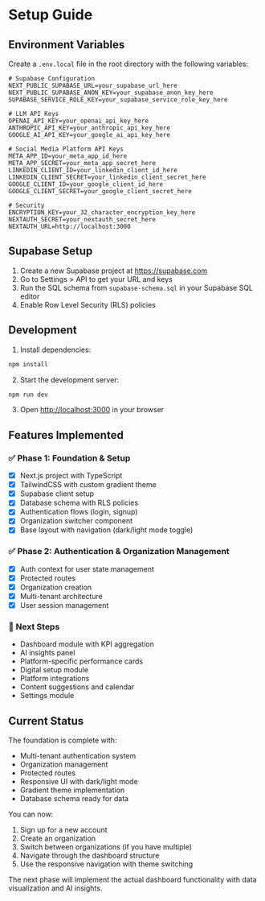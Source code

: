 # Setup Guide

## Environment Variables

Create a `.env.local` file in the root directory with the following variables:

```env
# Supabase Configuration
NEXT_PUBLIC_SUPABASE_URL=your_supabase_url_here
NEXT_PUBLIC_SUPABASE_ANON_KEY=your_supabase_anon_key_here
SUPABASE_SERVICE_ROLE_KEY=your_supabase_service_role_key_here

# LLM API Keys
OPENAI_API_KEY=your_openai_api_key_here
ANTHROPIC_API_KEY=your_anthropic_api_key_here
GOOGLE_AI_API_KEY=your_google_ai_api_key_here

# Social Media Platform API Keys
META_APP_ID=your_meta_app_id_here
META_APP_SECRET=your_meta_app_secret_here
LINKEDIN_CLIENT_ID=your_linkedin_client_id_here
LINKEDIN_CLIENT_SECRET=your_linkedin_client_secret_here
GOOGLE_CLIENT_ID=your_google_client_id_here
GOOGLE_CLIENT_SECRET=your_google_client_secret_here

# Security
ENCRYPTION_KEY=your_32_character_encryption_key_here
NEXTAUTH_SECRET=your_nextauth_secret_here
NEXTAUTH_URL=http://localhost:3000
```

## Supabase Setup

1. Create a new Supabase project at https://supabase.com
2. Go to Settings > API to get your URL and keys
3. Run the SQL schema from `supabase-schema.sql` in your Supabase SQL editor
4. Enable Row Level Security (RLS) policies

## Development

1. Install dependencies:
```bash
npm install
```

2. Start the development server:
```bash
npm run dev
```

3. Open [http://localhost:3000](http://localhost:3000) in your browser

## Features Implemented

### ✅ Phase 1: Foundation & Setup
- [x] Next.js project with TypeScript
- [x] TailwindCSS with custom gradient theme
- [x] Supabase client setup
- [x] Database schema with RLS policies
- [x] Authentication flows (login, signup)
- [x] Organization switcher component
- [x] Base layout with navigation (dark/light mode toggle)

### ✅ Phase 2: Authentication & Organization Management
- [x] Auth context for user state management
- [x] Protected routes
- [x] Organization creation
- [x] Multi-tenant architecture
- [x] User session management

### 🚧 Next Steps
- Dashboard module with KPI aggregation
- AI insights panel
- Platform-specific performance cards
- Digital setup module
- Platform integrations
- Content suggestions and calendar
- Settings module

## Current Status

The foundation is complete with:
- Multi-tenant authentication system
- Organization management
- Protected routes
- Responsive UI with dark/light mode
- Gradient theme implementation
- Database schema ready for data

You can now:
1. Sign up for a new account
2. Create an organization
3. Switch between organizations (if you have multiple)
4. Navigate through the dashboard structure
5. Use the responsive navigation with theme switching

The next phase will implement the actual dashboard functionality with data visualization and AI insights.
